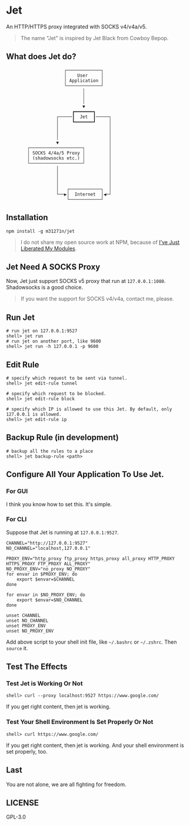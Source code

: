 # Jet
An HTTP/HTTPS proxy integrated with SOCKS v4/v4a/v5.

> The name "Jet" is inspired by Jet Black from Cowboy Bepop.

## What does Jet do?

```
                      ┌─────────────┐
                      │    User     │
                      │ Application │
                      └─────────────┘
                             │
                             │
                             │
                             ▼
                         ┏━━━━━━━┓
                   ┌─────┃  Jet  ┃─────┐
                   │     ┗━━━━━━━┛     │
                   │                   │
                   │                   │
                   │                   │
                   ▼                   │
        ┌────────────────────┐         │
        │ SOCKS 4/4a/5 Proxy │         │
        │ (shadowsocks etc.) │         │
        └────────────────────┘         │
                   │                   │
                   │                   │
                   │                   │
                   │                   │
                   │   ┌────────────┐  │
                   └──▶│  Internet  │◀─┘
                       └────────────┘

```

## Installation

	npm install -g m31271n/jet

> I do not share my open source work at NPM, because of [I’ve Just Liberated My Modules](https://medium.com/@azerbike/i-ve-just-liberated-my-modules-9045c06be67c).

## Jet Need A SOCKS Proxy
Now, Jet just support SOCKS v5 proxy that run at `127.0.0.1:1080`. Shadowsocks is a good choice.

> If you want the support for SOCKS v4/v4a, contact me, please.

## Run Jet
```
# run jet on 127.0.0.1:9527
shell> jet run 
# run jet on another port, like 9600
shell> jet run -h 127.0.0.1 -p 9600 
```

## Edit Rule
```
# specify which request to be sent via tunnel.
shell> jet edit-rule tunnel

# specify which request to be blocked.
shell> jet edit-rule block

# specify which IP is allowed to use this Jet. By default, only 127.0.0.1 is allowed.
shell> jet edit-rule ip
```

## Backup Rule (in development)
```
# backup all the rules to a place
shell> jet backup-rule <path>
```
## Configure All Your Application To Use Jet.
### For GUI
I think you know how to set this. It's simple.

### For CLI
Suppose that Jet is running at `127.0.0.1:9527`.

```
CHANNEL="http://127.0.0.1:9527"
NO_CHANNEL="localhost,127.0.0.1"

PROXY_ENV="http_proxy ftp_proxy https_proxy all_proxy HTTP_PROXY HTTPS_PROXY FTP_PROXY ALL_PROXY"
NO_PROXY_ENV="no_proxy NO_PROXY"
for envar in $PROXY_ENV; do
	export $envar=$CHANNEL
done

for envar in $NO_PROXY_ENV; do
	export $envar=$NO_CHANNEL
done

unset CHANNEL
unset NO_CHANNEL
unset PROXY_ENV
unset NO_PROXY_ENV
```

Add above script to your shell init file, like `~/.bashrc` or `~/.zshrc`. Then `source` it.

## Test The Effects
### Test Jet is Working Or Not
```
shell> curl --proxy localhost:9527 https://www.google.com/
```

If you get right content, then jet is working.

### Test Your Shell Environment Is Set Properly Or Not
```
shell> curl https://www.google.com/
```

If you get right content, then jet is working. And your shell environment is set properly, too.

## Last
You are not alone, we are all fighting for freedom.

## LICENSE
GPL-3.0
